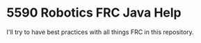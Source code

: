 # 5590 Robotics FRC Java Help

I'll try to have best practices with all things FRC in this repository.
